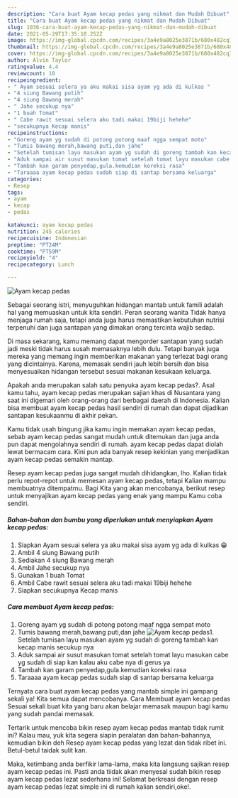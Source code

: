 ```yaml
---
description: "Cara buat Ayam kecap pedas yang nikmat dan Mudah Dibuat"
title: "Cara buat Ayam kecap pedas yang nikmat dan Mudah Dibuat"
slug: 1036-cara-buat-ayam-kecap-pedas-yang-nikmat-dan-mudah-dibuat
date: 2021-05-29T17:35:10.252Z
image: https://img-global.cpcdn.com/recipes/3a4e9a8025e3871b/680x482cq70/ayam-kecap-pedas-foto-resep-utama.jpg
thumbnail: https://img-global.cpcdn.com/recipes/3a4e9a8025e3871b/680x482cq70/ayam-kecap-pedas-foto-resep-utama.jpg
cover: https://img-global.cpcdn.com/recipes/3a4e9a8025e3871b/680x482cq70/ayam-kecap-pedas-foto-resep-utama.jpg
author: Alvin Taylor
ratingvalue: 4.4
reviewcount: 10
recipeingredient:
- " Ayam sesuai selera ya aku makai sisa ayam yg ada di kulkas "
- "4 siung Bawang putih"
- "4 siung Bawang merah"
- " Jahe secukup nya"
- "1 buah Tomat"
- " Cabe rawit sesuai selera aku tadi makai 19biji hehehe"
- "secukupnya Kecap manis"
recipeinstructions:
- "Goreng ayam yg sudah di potong potong maaf ngga sempat moto"
- "Tumis bawang merah,bawang puti,dan jahe"
- "Setelah tumisan layu masukan ayam yg sudah di goreng tambah kan kecap manis secukup nya"
- "Aduk sampai air susut masukan tomat setelah tomat layu masukan cabe yg sudah di siap kan kalau aku cabe nya di gerus ya"
- "Tambah kan garam penyedap,gula.kemudian koreksi rasa"
- "Taraaaa ayam kecap pedas sudah siap di santap bersama keluarga"
categories:
- Resep
tags:
- ayam
- kecap
- pedas

katakunci: ayam kecap pedas 
nutrition: 245 calories
recipecuisine: Indonesian
preptime: "PT24M"
cooktime: "PT59M"
recipeyield: "4"
recipecategory: Lunch

---
```



![Ayam kecap pedas](https://img-global.cpcdn.com/recipes/3a4e9a8025e3871b/680x482cq70/ayam-kecap-pedas-foto-resep-utama.jpg)

Sebagai seorang istri, menyuguhkan hidangan mantab untuk famili adalah hal yang memuaskan untuk kita sendiri. Peran seorang  wanita Tidak hanya menjaga rumah saja, tetapi anda juga harus memastikan kebutuhan nutrisi terpenuhi dan juga santapan yang dimakan orang tercinta wajib sedap.

Di masa  sekarang, kamu memang dapat mengorder santapan yang sudah jadi meski tidak harus susah memasaknya lebih dulu. Tetapi banyak juga mereka yang memang ingin memberikan makanan yang terlezat bagi orang yang dicintainya. Karena, memasak sendiri jauh lebih bersih dan bisa menyesuaikan hidangan tersebut sesuai makanan kesukaan keluarga. 



Apakah anda merupakan salah satu penyuka ayam kecap pedas?. Asal kamu tahu, ayam kecap pedas merupakan sajian khas di Nusantara yang saat ini digemari oleh orang-orang dari berbagai daerah di Indonesia. Kalian bisa membuat ayam kecap pedas hasil sendiri di rumah dan dapat dijadikan santapan kesukaanmu di akhir pekan.

Kamu tidak usah bingung jika kamu ingin memakan ayam kecap pedas, sebab ayam kecap pedas sangat mudah untuk ditemukan dan juga anda pun dapat mengolahnya sendiri di rumah. ayam kecap pedas dapat diolah lewat bermacam cara. Kini pun ada banyak resep kekinian yang menjadikan ayam kecap pedas semakin mantap.

Resep ayam kecap pedas juga sangat mudah dihidangkan, lho. Kalian tidak perlu repot-repot untuk memesan ayam kecap pedas, tetapi Kalian mampu membuatnya ditempatmu. Bagi Kita yang akan mencobanya, berikut resep untuk menyajikan ayam kecap pedas yang enak yang mampu Kamu coba sendiri.

<!--inarticleads1-->

##### Bahan-bahan dan bumbu yang diperlukan untuk menyiapkan Ayam kecap pedas:

1. Siapkan  Ayam sesuai selera ya aku makai sisa ayam yg ada di kulkas 😁
1. Ambil 4 siung Bawang putih
1. Sediakan 4 siung Bawang merah
1. Ambil  Jahe secukup nya
1. Gunakan 1 buah Tomat
1. Ambil  Cabe rawit sesuai selera aku tadi makai 19biji hehehe
1. Siapkan secukupnya Kecap manis




<!--inarticleads2-->

##### Cara membuat Ayam kecap pedas:

1. Goreng ayam yg sudah di potong potong maaf ngga sempat moto
1. Tumis bawang merah,bawang puti,dan jahe
<img src="https://img-global.cpcdn.com/steps/150f87c662e64c38/160x128cq70/ayam-kecap-pedas-langkah-memasak-2-foto.jpg" alt="Ayam kecap pedas">1. Setelah tumisan layu masukan ayam yg sudah di goreng tambah kan kecap manis secukup nya
1. Aduk sampai air susut masukan tomat setelah tomat layu masukan cabe yg sudah di siap kan kalau aku cabe nya di gerus ya
1. Tambah kan garam penyedap,gula.kemudian koreksi rasa
1. Taraaaa ayam kecap pedas sudah siap di santap bersama keluarga




Ternyata cara buat ayam kecap pedas yang mantab simple ini gampang sekali ya! Kita semua dapat mencobanya. Cara Membuat ayam kecap pedas Sesuai sekali buat kita yang baru akan belajar memasak maupun bagi kamu yang sudah pandai memasak.

Tertarik untuk mencoba bikin resep ayam kecap pedas mantab tidak rumit ini? Kalau mau, yuk kita segera siapin peralatan dan bahan-bahannya, kemudian bikin deh Resep ayam kecap pedas yang lezat dan tidak ribet ini. Betul-betul taidak sulit kan. 

Maka, ketimbang anda berfikir lama-lama, maka kita langsung sajikan resep ayam kecap pedas ini. Pasti anda tiidak akan menyesal sudah bikin resep ayam kecap pedas lezat sederhana ini! Selamat berkreasi dengan resep ayam kecap pedas lezat simple ini di rumah kalian sendiri,oke!.


